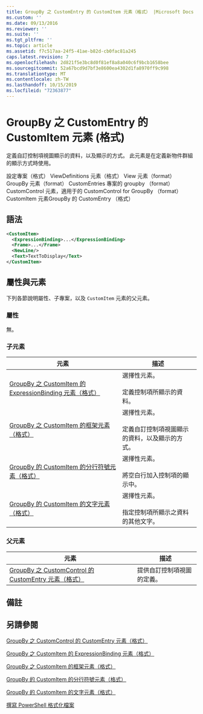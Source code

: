 ```yaml
---
title: GroupBy 之 CustomEntry 的 CustomItem 元素（格式） |Microsoft Docs
ms.custom: ''
ms.date: 09/13/2016
ms.reviewer: ''
ms.suite: ''
ms.tgt_pltfrm: ''
ms.topic: article
ms.assetid: f7c517aa-24f5-41ae-b82d-cb0fac81a245
caps.latest.revision: 7
ms.openlocfilehash: 2d821f5e3bc8d0f81ef8a8a040c6f9bcb1658bee
ms.sourcegitcommit: 52a67bcd9d7bf3e8600ea4302d1fa8970ff9c998
ms.translationtype: MT
ms.contentlocale: zh-TW
ms.lasthandoff: 10/15/2019
ms.locfileid: "72363877"
---
```

# <a name="customitem-element-for-customentry-for-groupby-format"></a>GroupBy 之 CustomEntry 的 CustomItem 元素 (格式)

定義自訂控制項視圖顯示的資料，以及顯示的方式。 此元素是在定義新物件群組的顯示方式時使用。

設定專案（格式） ViewDefinitions 元素（格式） View 元素（format） GroupBy 元素（format） CustomEntries 專案的 groupby （format） CustomControl 元素，適用于的 CustomControl for GroupBy （format） CustomItem 元素GroupBy 的 CustomEntry （格式）

## <a name="syntax"></a>語法

```xml
<CustomItem>
  <ExpressionBinding>...</ExpressionBinding>
  <Frame>...</Frame>
  <NewLine/>
  <Text>TextToDisplay</Text>
</CustomItem>
```

## <a name="attributes-and-elements"></a>屬性與元素

下列各節說明屬性、子專案，以及 `CustomItem` 元素的父元素。

### <a name="attributes"></a>屬性

無。

### <a name="child-elements"></a>子元素

|元素|描述|
|-------------|-----------------|
|[GroupBy 之 CustomItem 的 ExpressionBinding 元素（格式）](./expressionbinding-element-for-customitem-for-groupby-format.md)|選擇性元素。<br /><br /> 定義控制項所顯示的資料。|
|[GroupBy 之 CustomItem 的框架元素（格式）](./frame-element-for-customitem-for-groupby-format.md)|選擇性元素。<br /><br /> 定義自訂控制項視圖顯示的資料，以及顯示的方式。|
|[GroupBy 的 CustomItem 的分行符號元素（格式）](./newline-element-for-customitem-for-groupby-format.md)|選擇性元素。<br /><br /> 將空白行加入控制項的顯示中。|
|[GroupBy 的 CustomItem 的文字元素（格式）](./text-element-for-customitem-for-groupby-format.md)|選擇性元素。<br /><br /> 指定控制項所顯示之資料的其他文字。|

### <a name="parent-elements"></a>父元素

|元素|描述|
|-------------|-----------------|
|[GroupBy 之 CustomControl 的 CustomEntry 元素（格式）](./customentry-element-for-customcontrol-for-groupby-format.md)|提供自訂控制項視圖的定義。|

## <a name="remarks"></a>備註

## <a name="see-also"></a>另請參閱

[GroupBy 之 CustomControl 的 CustomEntry 元素（格式）](./customentry-element-for-customcontrol-for-groupby-format.md)

[GroupBy 之 CustomItem 的 ExpressionBinding 元素（格式）](./expressionbinding-element-for-customitem-for-groupby-format.md)

[GroupBy 之 CustomItem 的框架元素（格式）](./frame-element-for-customitem-for-groupby-format.md)

[GroupBy 的 CustomItem 的分行符號元素（格式）](./newline-element-for-customitem-for-groupby-format.md)

[GroupBy 的 CustomItem 的文字元素（格式）](./text-element-for-customitem-for-groupby-format.md)

[撰寫 PowerShell 格式化檔案](./writing-a-powershell-formatting-file.md)
